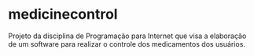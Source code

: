 # medicinecontrol
Projeto da disciplina de Programação para Internet que visa a elaboração de um software para realizar o controle dos medicamentos dos usuários.
